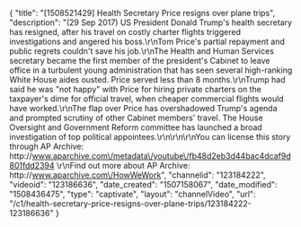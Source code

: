 {
    "title": "[1508521429] Health Secretary Price resigns over plane trips",
    "description": "(29 Sep 2017) US President Donald Trump's health secretary has resigned, after his travel on costly charter flights triggered investigations and angered his boss.\r\nTom Price's partial repayment and public regrets couldn't save his job.\r\nThe Health and Human Services secretary became the first member of the president's Cabinet to leave office in a turbulent young administration that has seen several high-ranking White House aides ousted. Price served less than 8 months.\r\nTrump had said he was \"not happy\" with Price for hiring private charters on the taxpayer's dime for official travel, when cheaper commercial flights would have worked.\r\nThe flap over Price has overshadowed Trump's agenda and prompted scrutiny of other Cabinet members' travel. The House Oversight and Government Reform committee has launched a broad investigation of top political appointees.\r\n\r\n\r\nYou can license this story through AP Archive: http:\/\/www.aparchive.com\/metadata\/youtube\/fb48d2eb3d44bac4dcaf9d801fdd2394 \r\nFind out more about AP Archive: http:\/\/www.aparchive.com\/HowWeWork",
    "channelid": "123184222",
    "videoid": "123186636",
    "date_created": "1507158067",
    "date_modified": "1508436475",
    "type": "captivate",
    "layout": "channelVideo",
    "url": "\/c1\/health-secretary-price-resigns-over-plane-trips\/123184222-123186636"
}